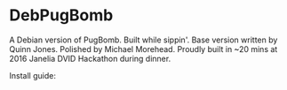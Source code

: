 # DebPugBomb

A Debian version of PugBomb. Built while sippin'.
Base version written by Quinn Jones.
Polished by Michael Morehead.
Proudly built in ~20 mins at 2016 Janelia DVID Hackathon during dinner.

Install guide:
